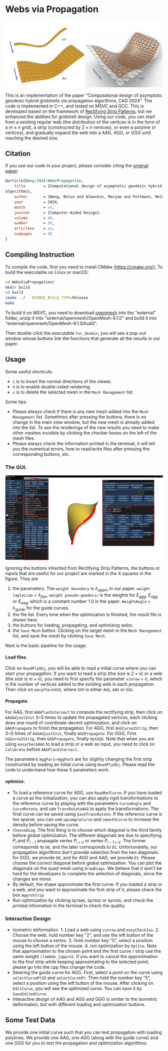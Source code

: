 # Webs via Propagation
<img src="./data/fig/ppl.jpg"  />  

This is an implementation of the paper "Computational design of asymptotic geodesic hybrid gridshells via propagation algorithms, CAD 2024". The code is implemented in C++, and tested on MSVC and GCC. This is developed based on the framework of [Rectifying Strip Patterns](https://github.com/wangbolun300/RectifyingStripPatterns), but we enhanced the abilities for gridshell design. Using our code, you can start from a existing regular web (the distribution of the vertices is in the form of a $m\times n$ grid), a strip (constructed by $2\times n$ vertices), or even a polyline ($n$ vertices), and gradually expand the web into a AAG, AGG, or GGG until reaching the desired size. 

## Citation

If you use our code in your project, please consider citing the [original paper](TODO):

```bibtex
@article{Wang:2024:WebsPropagation,
    title        = {Computational design of asymptotic geodesic hybrid gridshells via propagation
algorithms},
    author       = {Wang, Bolun and Almaskin, Maryam and Pottmann, Helmut},
    year         = 2024,
    month        = xx,
    journal      = {Computer-Aided Design},
    volume       = XX,
    number       = XX,
    articleno    = xx,
    numpages     = XX
}
```

## Compiling Instruction 
To compile the code, first you need to install CMake (https://cmake.org/), 
To build the executable on Linux or macOS:
```sh
cd WebsViaPropagation/
mkdir build
cd build
cmake ../  -DCMAKE_BUILD_TYPE=Release
make
```
To build it on MSVC, you need to download [openmesh](https://gitlab.vci.rwth-aachen.de:9000/OpenMesh/OpenMesh/-/jobs/156362/artifacts/raw/OpenMesh-9.1.0.zip) into the "external" folder, unzip it into "external/openmesh/OpenMesh-9.1.0" and build it into "external/openmesh/OpenMesh-9.1.0/build".

Then double-click the executable `lsc_devbin`, you will see a pop-out window whose buttons link the functions that generate all the results in our paper. 


## Usage
Some useful shortcuts:
* `i` is to invert the normal directions of the viewer.
* `d` is to enable double-sided rendering.
* `x` is to delete the selected mesh in the `Mesh Management` list.

Some tips:
* Please always check if there is any new mesh added into the `Mesh Management` list. Sometimes after pressing the buttons, there is no change in the main view window, but the new mesh is already added into the list. To see the renderings of the new results you need to make other meshes invisible by clicking the checker boxes on the left of the mesh files.
* Please always check the information printed in the terminal, it will tell you the numerical errors, how to read/write files after pressing the corresponding buttons, etc.


### The GUI.
<img src="./data/fig/GUI.png" style="zoom:80%;" /> 

Ignoring the buttons inherited from Rectifying Strip Patterns, the buttons or inputs that are useful for our project are marked in the 4 squares in the figure. They are
1. the parameters. The `weight boundary` is $\lambda_{appro}$ in our paper. `weight laplacian` = $\lambda_{fair}$, `weight pseudo-geodesic` is the weights for $E_{ggg}$, $E_{agg}$ or $E_{aag}$, which is a constant number 1.0 in the paper. `WeightAngle` = $\lambda_{guide}$ for the guide curves.
2. the file list. Every time when the optimization is finished, the result file is shown here. 
3. the buttons for loading, propagating, and optimizing webs. 
4. the `Save Mesh` button. Clicking on the target mesh in the `Mesh Management` list, and save the mesh by clicking `Save Mesh`.

Next is the basic pipeline for the usage.
#### Load files. 
Click on `ReadPlyObj`, you will be able to read a initial curve where you can start your propagation. If you want to read a strip (the size is $2\times n$) or a web (the size is $m\times n$), you need to first specify the parameter `vinrow` = $n$, which is the number of vertices added to the existing web in each propagation. Then click on `easyCheckXXX`, where `XXX` is either `AGG`, `AAG` or `GGG`.  
#### Propagate. 
For AAG, first `AAGPlanIntersect` to compute the rectifying strip, then click on `AAGAdjustInit` 3~5 times to update the propagated vertices, each clicking does one round of coordinate-decent optimization, and click on `AAGPropagate` to finish the propagation. For AGG, first `AGGCurve2Strip`, then 3~5 times of `AGGAdjustInit`, finally `AGGPropagate`. For GGG, First `GGGurve2Strip`, then `GGGPropagate`, finally `OptGGG`. Note that when you are using `easyCheckAAG` to load a strip or a web as input, you need to click on `Calibrate` before `AAGPlanIntersect`.

The parameters `AggPar1`~`AggPar5` are for slightly changing the first strip constructed by loading an initial curve using `ReadPlyObj`. Please read the code to understand how these 5 parameters work.
#### optimize.
* To load a reference curve for AGG, use `ReadRefCurve`. If you have loaded a curve as the initialization, you can also apply rigid transformations to the reference curve by playing with the parameters `CurveAngle` and `CurveRotate`, and use `TransRotateAGG` to apply the transformations. The final curve can be saved using `SaveTransRotate`. If the reference curve is too sparse, you can use `upsampleCurve` and `smoothCurve` to increase the density before saving the curve.
* `ChooseDiag`. The first thing is to choose which diagonal is the third family before global optimization. The different diagonals are due to specifying $P_i$ and $P_{i-1}$ propagate vertex $P_{i+n}$ or vertex $P_{i-1+n}$. The former corresponds to `D0`, and the later corresponds to `D1`. Unfortunatelly, our propagation algorithms don't provide selection from the two diagonals: for GGG, we provide `D0`, and for AGG and AAG, we provide `D1`. Please choose the correct diagonal before global optimization. You can plot the diagonals on the quad mesh using `DrawDiags`. We believe that it won't be hard for the developers to complete the selection of diagonals, since the changes are minor.
* By default, the shape approximate the first curve. If you loaded a strip or a web, and you want to approximate the first strip of it, please check the box `ApproStrip`
* Run optimization by clicking `OptAAG`, `OptAGG` or `OptGGG`, and check the printed information in the terminal to check the quality.
### Interactive Design
* Isometric deformation. 1. Load a web using `vinrow` and `easyCheckIso`. 2. Choose the web, hold number key "2", and use the left button of the mouse to choose a vertex. 3. Hold number key "5", select a position using the left button of the mouse. 4. run optimization by `OptIso`. Note that approximation to the chosen point and the first curve / strip use the same weight `\lambda_{appro}`. If you want to cancel the approximation to the first strip while keeping approximating to the selected point, please  go into the cpp files change the code.
* Steering the guide curve for AGG. First, select a point on the curve using `selectCurvePtID` and `selectCurvePt`. Then hold the number key "5", select a position using the left button of the mouse. After clicking on `EditCurve`, you will see the optimized curve. You can save it by `SaveEditedCurve`.
* Interactive design of AAG and AGG and GGG is similar to the isometric deformation, but with different loading and optimization buttons.




## Some Test Data
We provide one initial curve such that you can test propagation with loading polylines. We provide one AAG, one AGG (along with the guide curve) and one GGG for you to test the propagation and optimizaiton algorithms.
